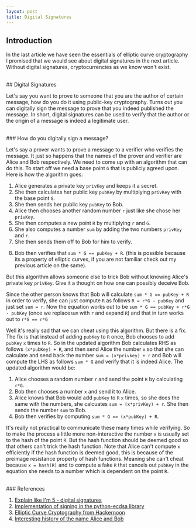 ```yaml
---
layout: post
title: Digital Signatures
---
```


## Introduction

In the last article we have seen the essentials of elliptic curve cryptography
I promised that we would see about digital signatures in the next article.
Without digital signatures, cryptocurrencies as we know won't exist.

<br>
## Digital Signatures

Let's say you want to prove to someone that you are the author of certain message,
how do you do it using public-key cryptography. Turns out you can digitally sign
the message to prove that you indeed published the message. In short, digital
signatures can be used to verify that the author or the origin of a message is
indeed a legitimate user.

<br>
### How do you digitally sign a message?

Let's say a prover wants to prove a message to a verifier who verifies the message.
It just so happens that the names of the prover and verifier are Alice and Bob
respectively. We need to come up with an algorithm that can do this. To start off we
need a base point `G` that is publicly agreed upon. Here is how the algorithm goes:

<!--- Make sure to mention that the randomly chosen point must be in the order of the curve. --->

1. Alice generates a private key `privKey` and keeps it a secret.
2. She then calculates her public key `pubKey` by multiplying `privKey`
   with the base point `G`.
3. She then sends her public key `pubKey` to Bob.
4. Alice then chooses another random number `r` just like she chose her `privKey`.
5. She then computes a new point `R` by multiplying `r` and `G`.
6. She also computes a number `sum` by adding the two numbers `privKey` and `r`.
7. She then sends them off to Bob for him to verify.
<!--- TODO: link article --->
8. Bob then verifies that `sum * G == pubKey + R`. (this is possible because its
   a property of elliptic curves, if you are not familiar check out my previous article
   on the same).

But this algorithm allows someone else to trick Bob without knowing Alice's private
key `privKey`. Give it a thought on how one can possibly deceive Bob.

Since the other person knows that Bob will calculate `sum * G == pubKey + R` in order to verify,
she can just compute `R` as follows `R = r*G - pubKey` and just set `sum = r`. Now the
equation works out to be `sum * G == pubKey + r*G - pubKey` (once we replace`sum` with `r` and
expand `R`) and that in turn works out to `r*G == r*G`

Well it's really sad that we can cheat using this algorithm. But there is a fix.
The fix is that instead of adding `pubKey` to `R` once, Bob chooses to add `pubKey`
`x` times to `R`. So in the updated algorithm Bob calculates RHS as follows `(x*pubKey) + R`,
and then send Alice the number `x` so that she can calculate and send back the number
`sum = (x*privkey) + r` and Bob will compute the LHS as follows `sum * G` and verify that it
is indeed Alice. The updated algorithm would be:

1. Alice chooses a random number `r` and send the point `R` by calculating `r*G`.
2. Bob then chooses a number `x` and send it to Alice.
3. Alice knows that Bob would add `pubKey` to `R` `x` times, so she does the same with the numbers,
   she calcuates `sum = (x*privKey) + r`. She then sends the number `sum` to Bob.
4. Bob then verifies by computing `sum * G == (x*pubKey) + R`.

<!--- TODO: link preimage resistance property maybe? --->
It's really not practical to communicate these many times while verifying. So to make the process
a little more non-interactive the number `x` is usually set to the hash of the point `R`. But the
hash function should be deemed good so that others can't trick the hash function. Note that Alice
can't compute `x` efficiently if the hash function is deemed good, this is because of the preimage
resistance property of hash functions. Meaning she can't cheat because `x = hash(R)` and to compute
a fake `R` that cancels out `pubKey` in the equation she needs to a number which is dependent on the
point `R`.

<br>
### References

1. [Explain like I'm 5 - digital signatures](https://blog.oleganza.com/post/162861219668/eli5-digital-signatures)
2. [Implementation of signing in the python-ecdsa library](https://github.com/tlsfuzzer/python-ecdsa/blob/master/src/ecdsa/ecdsa.py#L212)
3. [Elliptic Curve Cryptography from Hackernoon](https://hackernoon.com/what-is-the-math-behind-elliptic-curve-cryptography-f61b25253da3)
4. [Interesting history of the name Alice and Bob](http://cryptocouple.com/)
